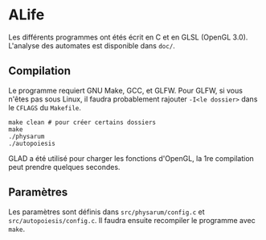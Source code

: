 # ALife

Les différents programmes ont étés écrit en C et en GLSL (OpenGL 3.0). L'analyse des automates est disponible dans `doc/`.

## Compilation

Le programme requiert GNU Make, GCC, et GLFW.
Pour GLFW, si vous n'êtes pas sous Linux, il faudra probablement rajouter `-I<le dossier>` dans le `CFLAGS` du `Makefile`.

```
make clean # pour créer certains dossiers
make
./physarum
./autopoiesis
```

GLAD a été utilisé pour charger les fonctions d'OpenGL, la 1re compilation peut prendre quelques secondes.

## Paramètres

Les paramètres sont définis dans `src/physarum/config.c` et `src/autopoiesis/config.c`.
Il faudra ensuite recompiler le programme avec `make`.

